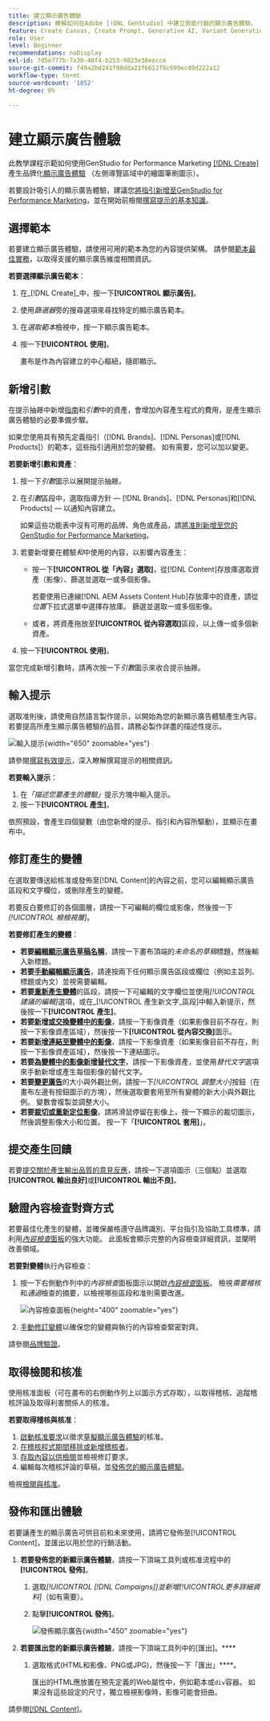 ```yaml
---
title: 建立顯示廣告體驗
description: 瞭解如何在Adobe [!DNL GenStudio] 中建立效能行銷的顯示廣告體驗。
feature: Create Canvas, Create Prompt, Generative AI, Variant Generation, Content Generation
role: User
level: Beginner
recommendations: noDisplay
exl-id: 7d5e777b-7a30-48f4-b253-9823e38eecce
source-git-commit: f49a2bd241f98dda23f6612f8c699ec49d222a12
workflow-type: tm+mt
source-wordcount: '1052'
ht-degree: 0%

---
```


# 建立顯示廣告體驗

此教學課程示範如何使用GenStudio for Performance Marketing [[!DNL Create]](/help/user-guide/create/overview.md)產生品牌化[顯示廣告體驗](display-ad-experiences.md) （左側導覽區域中的繪圖筆刷圖示）。

若要設計吸引人的顯示廣告體驗，建議您[將指引新增至GenStudio for Performance Marketing](/help/user-guide/guidelines/add-guidelines.md)，並在開始前檢閱[撰寫提示的基本知識](/help/user-guide/effective-prompts.md)。

## 選擇範本

若要建立顯示廣告體驗，請使用可用的範本為您的內容提供架構。 請參閱[範本最佳實務](/help/user-guide/content/best-practices-for-templates.md#follow-channel-specific-template-guidelines)，以取得支援的顯示廣告維度相關資訊。

**若要選擇顯示廣告範本**：

1. 在&#x200B;_[!DNL Create]_中，按一下&#x200B;**[!UICONTROL 顯示廣告]**。
1. 使用&#x200B;_篩選器_&#x200B;旁的搜尋選項來尋找特定的顯示廣告範本。
1. 在&#x200B;_選取範本_&#x200B;檢視中，按一下顯示廣告範本。
1. 按一下&#x200B;**[!UICONTROL 使用]**。

   畫布是作為內容建立的中心樞紐，隨即顯示。

## 新增引數

在提示抽屜中新增[指南](/help/user-guide/guidelines/overview.md)和&#x200B;_引數_&#x200B;中的資產，會增加內容產生程式的費用，是產生顯示廣告體驗的必要準備步驟。

如果您使用具有預先定義指引（[!DNL Brands]、[!DNL Personas]或[!DNL Products]）的範本，這些指引適用於您的變體。 如有需要，您可以加以變更。

**若要新增引數和資產**：

1. 按一下&#x200B;_引數_&#x200B;圖示以展開提示抽屜。
1. 在&#x200B;_引數_&#x200B;區段中，選取指導方針 — [!DNL Brands]、[!DNL Personas]和[!DNL Products] — 以通知內容建立。

   如果這些功能表中沒有可用的品牌、角色或產品，請[將准則新增至您的GenStudio for Performance Marketing](/help/user-guide/guidelines/add-guidelines.md)。

1. 若要新增要在體驗&#x200B;*和*&#x200B;中使用的內容，以影響內容產生：
   * 按一下&#x200B;**[!UICONTROL 從「內容」選取]**，從[!DNL Content]存放庫選取資產（影像）、篩選並選取一或多個影像。

     若要使用已連線[!DNL AEM Assets Content Hub]存放庫中的資產，請從&#x200B;_位置_&#x200B;下拉式選單中選擇存放庫。 篩選並選取一或多個影像。

   * 或者，將資產拖放至&#x200B;**[!UICONTROL 從內容選取]**&#x200B;區段，以上傳一或多個新資產。
1. 按一下&#x200B;**[!UICONTROL 使用]**。

當您完成新增引數時，請再次按一下&#x200B;_引數_&#x200B;圖示來收合提示抽屜。

## 輸入提示

選取准則後，請使用自然語言製作提示，以開始為您的新顯示廣告體驗產生內容。 若要提高所產生顯示廣告體驗的品質，請務必製作詳盡的描述性提示。

![輸入提示](/help/assets/prompt-displayad.png){width="650" zoomable="yes"}

請參閱[撰寫有效提示](/help/user-guide/effective-prompts.md)，深入瞭解撰寫提示的相關資訊。

**若要輸入提示**：

1. 在&#x200B;_「描述您要產生的體驗」_&#x200B;提示方塊中輸入提示。
1. 按一下&#x200B;**[!UICONTROL 產生]**。

依照預設，會產生四個變數（由您新增的提示、指引和內容所驅動），並顯示在畫布中。

## 修訂產生的變體

在選取要傳送給核准或發佈至[!DNL Content]的內容之前，您可以編輯顯示廣告區段和文字欄位，或刪除產生的變體。

若要反白要修訂的各個圖層，請按一下可編輯的欄位或影像，然後按一下&#x200B;_[!UICONTROL 檢檢視層]_。

**若要修訂產生的變體**：

* **若要[編輯顯示廣告草稿名稱](/help/user-guide/create/manage-variants.md#change-draft-name)**，請按一下畫布頂端的&#x200B;_未命名的草稿_&#x200B;標題，然後輸入新標題。
* **若要[手動編輯顯示廣告](/help/user-guide/create/manage-variants.md#manually-edit-text)**，請連按兩下任何顯示廣告區段或欄位（例如主旨列、標題或內文）並視需要編輯。
* **若要[重新產生變體](/help/user-guide/create/manage-variants.md#re-generate-sections)**&#x200B;的區段，請按一下可編輯的文字欄位並使用&#x200B;_[!UICONTROL 建議的編輯]_&#x200B;選項，或在_[!UICONTROL 產生新文字_區段]中輸入新提示，然後按一下&#x200B;**[!UICONTROL 產生]**。
* **若要[新增或交換變體中的影像](/help/user-guide/create/manage-variants.md#swap-image)**，請按一下影像資產（如果影像目前不存在，則按一下影像資產區域），然後按一下&#x200B;**[!UICONTROL 從內容交換]**&#x200B;圖示。
* **若要[新增連結至變體中的影像](/help/user-guide/create/manage-variants.md#add-image-link)**，請按一下影像資產（如果影像目前不存在，則按一下影像資產區域），然後按一下連結圖示。
* **若要[為變體中的影像新增替代文字](/help/user-guide/create/manage-variants.md#add-alt-text-for-images)**，請按一下影像資產，並使用&#x200B;_替代文字_&#x200B;選項來手動新增或產生每個影像的替代文字。
* **若要[變更廣告](/help/user-guide/create/manage-variants.md#change-aspect-ratio)**&#x200B;的大小與外觀比例，請按一下&#x200B;_[!UICONTROL 調整大小]_&#x200B;按鈕（在畫布左邊有按鈕圖示的方塊），然後選取要套用至所有變體的新大小與外觀比例。 變數會複製並調整大小。
* **若要[裁切或重新定位影像](/help/user-guide/create/manage-variants.md#crop-assets)**，請將滑鼠停留在影像上，按一下顯示的裁切圖示，然後調整影像大小和位置。 按一下「**[!UICONTROL 套用]**」。

<!-- # Preview for device
When revising and preparing email experiences, you can toggle between previews for desktop and mobile views to ensure coherence and visual appeal of draft variants.
**To preview variants for desktop and mobile devices** toggle the device preview option—between **desktop** and **mobile**—in the right menu bar (computer and phone icons) to preview how variants appear. -->

## 提交產生回饋

若要[提交關於產生輸出品質的意見反應](/help/user-guide/create/manage-variants.md#generation-feedback)，請按一下選項圖示（三個點）並選取&#x200B;**[!UICONTROL 輸出良好]**&#x200B;或&#x200B;**[!UICONTROL 輸出不良]**。

## 驗證內容檢查對齊方式

若要最佳化產生的變體，並確保嚴格遵守品牌識別、平台指引及協助工具標準，請利用&#x200B;[_內容檢查_&#x200B;面板](/help/user-guide/guidelines/brand-validation.md#content-check-panel)的強大功能。 此面板會顯示完整的內容檢查詳細資訊，並闡明改善領域。

**若要對變體**&#x200B;執行內容檢查：

1. 按一下右側動作列中的&#x200B;_內容檢查_&#x200B;面板圖示以開啟&#x200B;[_內容檢查_&#x200B;面板](/help/user-guide/guidelines/brand-validation.md#content-check-panel)。 檢視&#x200B;*需要稽核*&#x200B;和&#x200B;*通過*&#x200B;檢查的摘要，以檢視哪些區段和准則需要改進。

   ![_內容檢查_&#x200B;面板](/help/assets/content-check-panel.png){height="400" zoomable="yes"}

1. [手動修訂變體](#revise-generated-variants)以確保您的變體與執行的內容檢查緊密對齊。

請參閱[品牌驗證](/help/user-guide/guidelines/brand-validation.md)。

## 取得檢閱和核准

使用核准面板（可在畫布的右側動作列上以圖示方式存取），以取得稽核、追蹤稽核評論及取得利害關係人的核准。

**若要取得稽核與核准**：

1. [啟動核准要求](/help/user-guide/approvals/request-review.md)以徵求[草擬顯示廣告體驗](/help/user-guide/approvals/approve-content.md)的核准。
1. [在稽核程式期間移除或新增稽核者](/help/user-guide/approvals/review-and-edit.md#manage-approvals)。
1. [存取內容以供檢閱](/help/user-guide/approvals/review-and-edit.md#access-content-for-review)並檢視修訂要求。
1. 編輯每次稽核評論的草稿，並[發佈您的顯示廣告體驗](#publish-and-export-experience)。

檢視[檢閱與核准](/help/user-guide/approvals/overview.md)。

## 發佈和匯出體驗

若要讓產生的顯示廣告可供目前和未來使用，請將它發佈至[!UICONTROL Content]，並匯出以用於您的行銷活動。

1. **若要發佈您的新顯示廣告體驗**，請按一下頂端工具列或核准流程中的&#x200B;**[!UICONTROL 發佈]**。
   1. 選取&#x200B;_[!UICONTROL [!DNL Campaigns]]_並新增_[!UICONTROL &#x200B;更多詳細資料&#x200B;]_（如有需要）。
   1. 點擊&#x200B;**[!UICONTROL 發佈]**。

      ![發佈顯示廣告](/help/assets/publish-displayad.png){width="450" zoomable="yes"}

1. **若要匯出您的新顯示廣告體驗**，請按一下頂端工具列中的[匯出]。****
   1. 選取格式(HTML和影像、PNG或JPG)，然後按一下「匯出」****。

      匯出的HTML應放置在預先定義的Web屬性中，例如範本或`div`容器。 如果沒有這些設定的尺寸，獨立檢視影像時，影像可能會扭曲。

請參閱[[!DNL Content]](/help/user-guide/content/overview.md#search-and-find-approved-content)。
